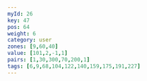 ```yaml
---
myId: 26
key: 47
pos: 64
weight: 6
category: user
zones: [9,60,40]
value: [101,2,-1,1]
pairs: [1,30,300,70,200,1]
tags: [6,9,68,104,122,140,159,175,191,227]
---
```

